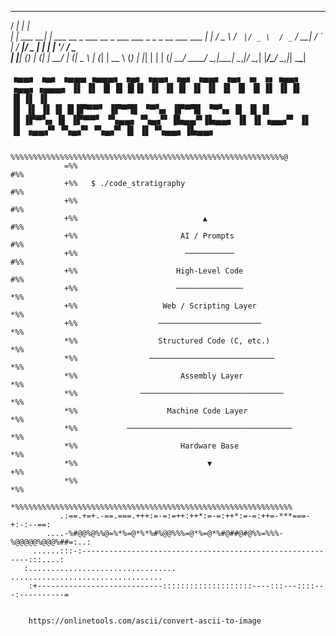 
   _____          _                                                         
  / ____|        | |                                                        
 | |     ___   __| | ___    __ _ ___    __ _   ___  ___  _   _ _ __ ___ ___ 
 | |    / _ \ / _` |/ _ \  / _` / __|  / _` | / __|/ _ \| | | | '__/ __/ _ \
 | |___| (_) | (_| |  __/ | (_| \__ \ | (_| | \__ \ (_) | |_| | | | (_|  __/
  \_____\___/ \__,_|\___|  \__,_|___/  \__,_| |___/\___/ \__,_|_|  \___\___|
                                                                            
                                                                            
 ▗▄▄▖ ▗▄▖ ▗▄▄▄ ▗▄▄▄▖     ▗▄▖  ▗▄▄▖     ▗▄▖      ▗▄▄▖ ▗▄▖ ▗▖ ▗▖▗▄▄▖  ▗▄▄▖▗▄▄▄▖
▐▌   ▐▌ ▐▌▐▌  █▐▌       ▐▌ ▐▌▐▌       ▐▌ ▐▌    ▐▌   ▐▌ ▐▌▐▌ ▐▌▐▌ ▐▌▐▌   ▐▌   
▐▌   ▐▌ ▐▌▐▌  █▐▛▀▀▘    ▐▛▀▜▌ ▝▀▚▖    ▐▛▀▜▌     ▝▀▚▖▐▌ ▐▌▐▌ ▐▌▐▛▀▚▖▐▌   ▐▛▀▀▘
▝▚▄▄▖▝▚▄▞▘▐▙▄▄▀▐▙▄▄▖    ▐▌ ▐▌▗▄▄▞▘    ▐▌ ▐▌    ▗▄▄▞▘▝▚▄▞▘▝▚▄▞▘▐▌ ▐▌▝▚▄▄▖▐▙▄▄▖
                                                                             
                                                                             
                                                                                               
                                                                                               
                                                                                               
                 %%%%%%%%%%%%%%%%%%%%%%%%%%%%%%%%%%%%%%%%%%%%%%%%%%%%%%%%%%%%%@                
                =%%                                                         #%%                
                +%%   $ ./code_stratigraphy                                 #%%                
                +%%                                                         #%%                
                +%%                            ▲                            #%%                
                +%%                       AI / Prompts                      #%%                
                +%%                        ───────────                      #%%                
                +%%                      High-Level Code                    #%%                
                +%%                      ───────────────                    *%%                
                +%%                   Web / Scripting Layer                 *%%                
                +%%                  ───────────────────────                *%%                
                *%%                  Structured Code (C, etc.)              *%%                
                *%%                ────────────────────────────             *%%                
                *%%                       Assembly Layer                    *%%                
                *%%              ────────────────────────────────           *%%                
                *%%                    Machine Code Layer                   *%%                
                *%%           ─────────────────────────────────────         *%%                
                *%%                       Hardware Base                     *%%                
                *%%                             ▼                           +%%                
                *%%                                                         *%%                
                *%%%%%%%%%%%%%%%%%%%%%%%%%%%%%%%%%%%%%%%%%%%%%%%%%%%%%%%%%%%%%%                
               .:==.+=+.-==.===.+++:=-=:=++:++*:=-=:++*:=-=:++=-***===-+:-:--==:               
            ....-%#@@%@%%@=%*%=@*%*%#%@@%%%=@*%=@*%#@##@#@%%=%%%-%@@@@@%@@@%##=:..:            
         ......:::-:----------------------------------------------------------:::....:         
       :.................................             ..................................       
        :+----------------------------::::::::::::::::::::----:::---::::---:----------=        
                                                                                               
                                                                                               
        https://onlinetools.com/ascii/convert-ascii-to-image                                                                                       
                                                                                               

